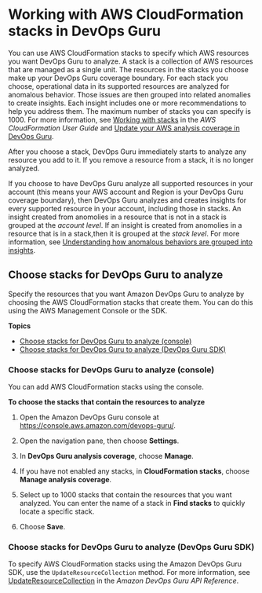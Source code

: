 # Working with AWS CloudFormation stacks in DevOps Guru<a name="working-with-cfn-stacks"></a>

You can use AWS CloudFormation stacks to specify which AWS resources you want DevOps Guru to analyze\. A stack is a collection of AWS resources that are managed as a single unit\. The resources in the stacks you choose make up your DevOps Guru coverage boundary\. For each stack you choose, operational data in its supported resources are analyzed for anomalous behavior\. Those issues are then grouped into related anomalies to create insights\. Each insight includes one or more recommendations to help you address them\. The maximum number of stacks you can specify is 1000\. For more information, see [Working with stacks](https://docs.aws.amazon.com/AWSCloudFormation/latest/UserGuide/stacks.html) in the *AWS CloudFormation User Guide* and [Update your AWS analysis coverage in DevOps Guru](update-settings.md#update-coverage)\. 

After you choose a stack, DevOps Guru immediately starts to analyze any resource you add to it\. If you remove a resource from a stack, it is no longer analyzed\. 

If you choose to have DevOps Guru analyze all supported resources in your account \(this means your AWS account and Region is your DevOps Guru coverage boundary\), then DevOps Guru analyzes and creates insights for every supported resource in your account, including those in stacks\. An insight created from anomolies in a resource that is not in a stack is grouped at the *account level*\. If an insight is created from anomolies in a resource that is in a stack,then it is grouped at the *stack level*\. For more information, see [Understanding how anomalous behaviors are grouped into insights](working-with-insights.md#how-insights-are-grouped)\.

## Choose stacks for DevOps Guru to analyze<a name="choose-stacks"></a>

Specify the resources that you want Amazon DevOps Guru to analyze by choosing the AWS CloudFormation stacks that create them\. You can do this using the AWS Management Console or the SDK\. 

**Topics**
+ [Choose stacks for DevOps Guru to analyze \(console\)](#choose-stacks-console)
+ [Choose stacks for DevOps Guru to analyze \(DevOps Guru SDK\)](#choose-stacks-sdk)

### Choose stacks for DevOps Guru to analyze \(console\)<a name="choose-stacks-console"></a>

 You can add AWS CloudFormation stacks using the console\. 

**To choose the stacks that contain the resources to analyze**

1. Open the Amazon DevOps Guru console at [https://console\.aws\.amazon\.com/devops\-guru/](https://console.aws.amazon.com/devops-guru/)\.

1. Open the navigation pane, then choose **Settings**\. 

1. In **DevOps Guru analysis coverage**, choose **Manage**\. 

1. If you have not enabled any stacks, in **CloudFormation stacks**, choose **Manage analysis coverage**\. 

1. Select up to 1000 stacks that contain the resources that you want analyzed\. You can enter the name of a stack in **Find stacks** to quickly locate a specific stack\. 

1. Choose **Save**\. 

### Choose stacks for DevOps Guru to analyze \(DevOps Guru SDK\)<a name="choose-stacks-sdk"></a>

To specify AWS CloudFormation stacks using the Amazon DevOps Guru SDK, use the `UpdateResourceCollection` method\. For more information, see [UpdateResourceCollection](https://docs.aws.amazon.com/devops-guru/latest/APIReference/API_UpdateResourceCollection.html) in the *Amazon DevOps Guru API Reference*\. 